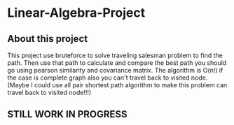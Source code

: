 # Linear-Algebra-Project
## About this project
This project use bruteforce to solve traveling salesman problem to find the path. Then use that path to calculate and compare the best path you should go using pearson similarity and covariance matrix. The algorithm is O(n!) if the case is complete graph also you can't travel back to visited node. (Maybe I could use all pair shortest path algorithm to make this problem can travel back to visited node!!!)
## STILL WORK IN PROGRESS
